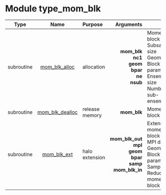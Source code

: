 # Module type_mom_blk

| Type | Name | Purpose | Arguments |     | Type | Intent |
| :--: | :--: | :------ | ----: | :-------- | :--: | :----: |
| subroutine | [mom_blk_alloc](https://github.com/JCSDA/saber/tree/develop/src/saber/bump/type_mom_blk.F90#L52) | allocation | **mom_blk**<br>**nc1**<br>**geom**<br>**bpar**<br>**ne**<br>**nsub** |  Moments block<br> Subsampling size<br> Geometry<br> Block parameters<br> Ensemble size<br> Number of sub-ensembles | class(mom_blk_type)<br>integer<br>type(geom_type)<br>type(bpar_type)<br>integer<br>integer | inout<br>in<br>in<br>in<br>in<br>in |
| subroutine | [mom_blk_dealloc](https://github.com/JCSDA/saber/tree/develop/src/saber/bump/type_mom_blk.F90#L81) | release memory | **mom_blk** |  Moments block | class(mom_blk_type) | inout |
| subroutine | [mom_blk_ext](https://github.com/JCSDA/saber/tree/develop/src/saber/bump/type_mom_blk.F90#L105) | halo extension | **mom_blk_out**<br>**mpl**<br>**geom**<br>**bpar**<br>**samp**<br>**mom_blk_in** |  Extended moments block<br> MPI data<br> Geometry<br> Block parameters<br> Sampling<br> Reduced moments block | class(mom_blk_type)<br>type(mpl_type)<br>type(geom_type)<br>type(bpar_type)<br>type(samp_type)<br>type(mom_blk_type) | inout<br>inout<br>in<br>in<br>in<br>in |
